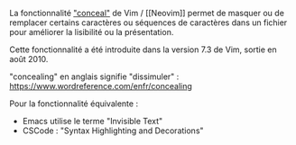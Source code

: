 La fonctionnalité ["conceal"](https://neovim.io/doc/user/options.html#'concealcursor') de Vim / [[Neovim]] permet de masquer ou de remplacer certains caractères ou séquences de caractères dans un fichier pour améliorer la lisibilité ou la présentation.

Cette fonctionnalité a été introduite dans la version 7.3 de Vim, sortie en août 2010.

"concealing" en anglais signifie "dissimuler" : https://www.wordreference.com/enfr/concealing

Pour la fonctionnalité équivalente :

- Emacs utilise le terme "Invisible Text"
- CSCode : "Syntax Highlighting and Decorations"